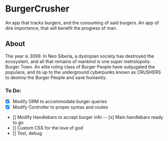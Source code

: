 # BurgerCrusher
An app that tracks burgers, and the consuming of said burgers. An app of dire importance, that will benefit the progress of man.

## About 
The year is 3099.  In Neo Siberia, a dystopian society has destroyed the ecosystem, and all that remains of mankind is one super metrolopolis: Burger Town.  An elite ruling class of Burger People have subjugated the populace, and its up to the underground cyberpunks known as CRUSHERS to destroy the Burger People and save humanity.

### To Do:
- [x] Modify ORM to accommodate burger queries
- [x] Modify Controller to proper syntax and routes
- [] Modify Handlebars to accept burger info
-- [x] Main.handlebars ready to go
- [] Custom CSS for the love of god
- [] Test, debug